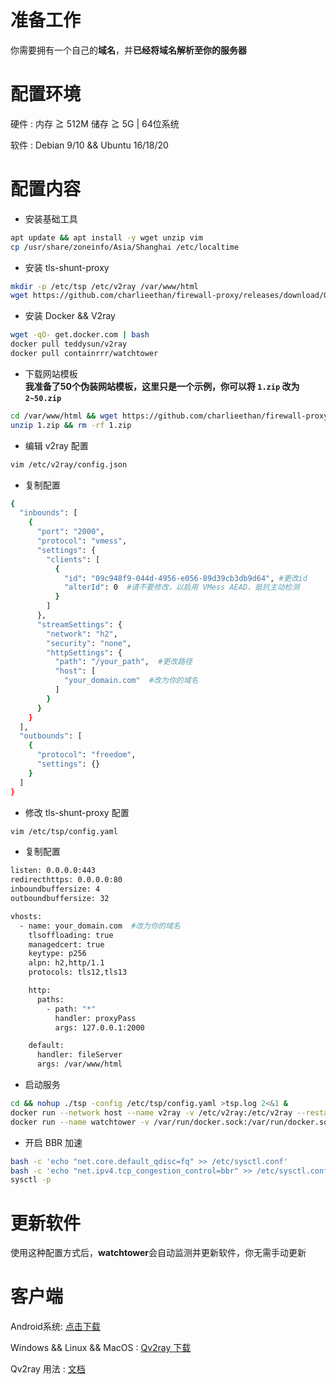 # 准备工作
你需要拥有一个自己的**域名**，并**已经将域名解析至你的服务器**   
# 配置环境
硬件 : 内存 ≧ 512M 储存 ≧ 5G | 64位系统      

软件 : Debian 9/10 && Ubuntu 16/18/20
# 配置内容
- 安装基础工具  
```bash
apt update && apt install -y wget unzip vim    
cp /usr/share/zoneinfo/Asia/Shanghai /etc/localtime
```
- 安装 tls-shunt-proxy 
```bash
mkdir -p /etc/tsp /etc/v2ray /var/www/html
wget https://github.com/charlieethan/firewall-proxy/releases/download/0.6.1/tsp && chmod +x tsp
```
- 安装 Docker && V2ray
```bash
wget -qO- get.docker.com | bash
docker pull teddysun/v2ray
docker pull containrrr/watchtower
```
- 下载网站模板    
**我准备了50个伪装网站模板，这里只是一个示例，你可以将 `1.zip` 改为 `2~50.zip`**   
```bash
cd /var/www/html && wget https://github.com/charlieethan/firewall-proxy/releases/download/2.1.1-t/1.zip
unzip 1.zip && rm -rf 1.zip
```
- 编辑 v2ray 配置 
```bash
vim /etc/v2ray/config.json
```
- 复制配置 
```bash
{
  "inbounds": [
    {
      "port": "2000",
      "protocol": "vmess",
      "settings": {
        "clients": [
          {
            "id": "09c948f9-044d-4956-e056-89d39cb3db9d64", #更改id
            "alterId": 0  #请不要修改，以启用 VMess AEAD，抵抗主动检测
          }
        ]
      },
      "streamSettings": {
        "network": "h2",
        "security": "none",
        "httpSettings": {
          "path": "/your_path",  #更改路径
          "host": [
            "your_domain.com"  #改为你的域名
          ]
        }
      }
    }
  ],
  "outbounds": [
    {
      "protocol": "freedom",
      "settings": {}
    }
  ]
}
```
- 修改 tls-shunt-proxy 配置
```bash
vim /etc/tsp/config.yaml
```
- 复制配置 
```bash
listen: 0.0.0.0:443
redirecthttps: 0.0.0.0:80
inboundbuffersize: 4
outboundbuffersize: 32

vhosts:
  - name: your_domain.com  #改为你的域名
    tlsoffloading: true
    managedcert: true
    keytype: p256
    alpn: h2,http/1.1
    protocols: tls12,tls13

    http:
      paths:
        - path: "*"
          handler: proxyPass
          args: 127.0.0.1:2000

    default:
      handler: fileServer
      args: /var/www/html
```
- 启动服务  
```bash 
cd && nohup ./tsp -config /etc/tsp/config.yaml >tsp.log 2<&1 &
docker run --network host --name v2ray -v /etc/v2ray:/etc/v2ray --restart=always -d teddysun/v2ray
docker run --name watchtower -v /var/run/docker.sock:/var/run/docker.sock --restart unless-stopped -d containrrr/watchtower --cleanup
```
- 开启 BBR 加速 
```bash
bash -c 'echo "net.core.default_qdisc=fq" >> /etc/sysctl.conf'
bash -c 'echo "net.ipv4.tcp_congestion_control=bbr" >> /etc/sysctl.conf'
sysctl -p
```
# 更新软件
使用这种配置方式后，**watchtower**会自动监测并更新软件，你无需手动更新

# 客户端
Android系统: [点击下载](https://github.com/2dust/v2rayNG/releases)    

Windows && Linux && MacOS : [Qv2ray 下载](https://github.com/Qv2ray/Qv2ray/releases)   

Qv2ray 用法 : [文档](https://qv2ray.net/getting-started/step2.html) 